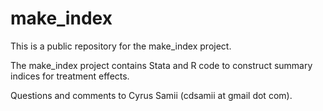# make_index

This is a public repository for the make_index project.  

The make_index project contains Stata and R code to construct summary indices for treatment effects.

Questions and comments to Cyrus Samii (cdsamii at gmail dot com). 

